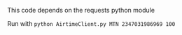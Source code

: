 This code depends on the requests python module

Run with
`python AirtimeClient.py MTN 2347031986969 100`
